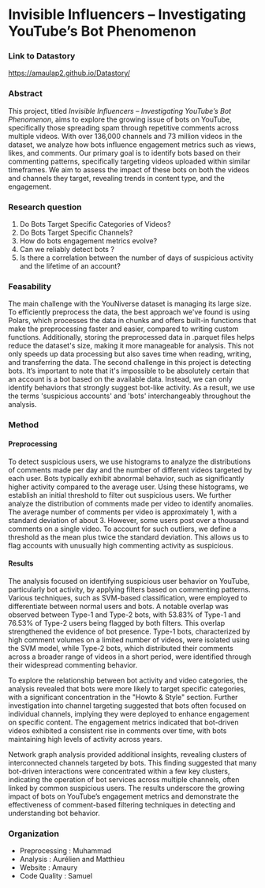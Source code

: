 # Invisible Influencers – Investigating YouTube’s Bot Phenomenon 

### Link to Datastory
https://amaulap2.github.io/Datastory/

### Abstract

This project, titled *Invisible Influencers – Investigating YouTube’s Bot Phenomenon*, aims to explore the growing issue of bots on YouTube, specifically those spreading spam through repetitive comments across multiple videos. With over 136,000 channels and 73 million videos in the dataset, we analyze how bots influence engagement metrics such as views, likes, and comments. Our primary goal is to identify bots based on their commenting patterns, specifically targeting videos uploaded within similar timeframes. We aim to assess the impact of these bots on both the videos and channels they target, revealing trends in content type, and the engagement. 

### Research question
1. Do Bots Target Specific Categories of Videos?
2. Do Bots Target Specific Channels?
3. How do bots engagement metrics evolve?
4. Can we reliably detect bots ?
5. Is there a correlation between the number of days of suspicious activity and the lifetime of an account?

### Feasability

The main challenge with the YouNiverse dataset is managing its large size. To efficiently preprocess the data, the best approach we've found is using Polars, which processes the data in chunks and offers built-in functions that make the preprocessing faster and easier, compared to writing custom functions. Additionally, storing the preprocessed data in .parquet files helps reduce the dataset's size, making it more manageable for analysis. This not only speeds up data processing but also saves time when reading, writing, and transferring the data.
The second challenge in this project is detecting bots. It’s important to note that it's impossible to be absolutely certain that an account is a bot based on the available data. Instead, we can only identify behaviors that strongly suggest bot-like activity. As a result, we use the terms 'suspicious accounts' and 'bots' interchangeably throughout the analysis.

### Method
#### Preprocessing
To detect suspicious users, we use histograms to analyze the distributions of comments made per day and the number of different videos targeted by each user. Bots typically exhibit abnormal behavior, such as significantly higher activity compared to the average user. Using these histograms, we establish an initial threshold to filter out suspicious users.
We further analyze the distribution of comments made per video to identify anomalies. The average number of comments per video is approximately 1, with a standard deviation of about 3. However, some users post over a thousand comments on a single video. To account for such outliers, we define a threshold as the mean plus twice the standard deviation. This allows us to flag accounts with unusually high commenting activity as suspicious.
#### Results
The analysis focused on identifying suspicious user behavior on YouTube, particularly bot activity, by applying filters based on commenting patterns. Various techniques, such as SVM-based classification, were employed to differentiate between normal users and bots. A notable overlap was observed between Type-1 and Type-2 bots, with 53.83% of Type-1 and 76.53% of Type-2 users being flagged by both filters. This overlap strengthened the evidence of bot presence. Type-1 bots, characterized by high comment volumes on a limited number of videos, were isolated using the SVM model, while Type-2 bots, which distributed their comments across a broader range of videos in a short period, were identified through their widespread commenting behavior.

To explore the relationship between bot activity and video categories, the analysis revealed that bots were more likely to target specific categories, with a significant concentration in the "Howto & Style" section. Further investigation into channel targeting suggested that bots often focused on individual channels, implying they were deployed to enhance engagement on specific content. The engagement metrics indicated that bot-driven videos exhibited a consistent rise in comments over time, with bots maintaining high levels of activity across years.

Network graph analysis provided additional insights, revealing clusters of interconnected channels targeted by bots. This finding suggested that many bot-driven interactions were concentrated within a few key clusters, indicating the operation of bot services across multiple channels, often linked by common suspicious users. The results underscore the growing impact of bots on YouTube’s engagement metrics and demonstrate the effectiveness of comment-based filtering techniques in detecting and understanding bot behavior.

### Organization

- Preprocessing : Muhammad
- Analysis : Aurélien and Matthieu
- Website : Amaury
- Code Quality : Samuel
